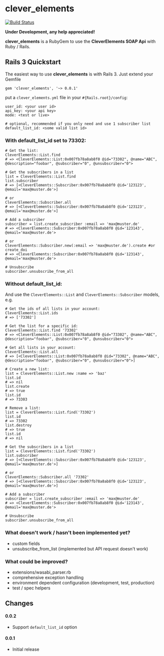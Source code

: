 clever\_elements
================

[![Build Status](https://secure.travis-ci.org/cice/clever_elements.png)](http://travis-ci.org/cice/clever_elements)


**Under Development, any help appreciated!**

**clever\_elements** is a RubyGem to use the **CleverElements SOAP Api** with Ruby / Rails.

Rails 3 Quickstart
------------------

The easiest way to use **clever\_elements** is with Rails 3. Just extend your Gemfile

    gem 'clever_elements', '~> 0.0.1'
    
put a `clever_elements.yml` file in your `#{Rails.root}/config`:

    user_id: <your user id>
    api_key: <your api key>
    mode: <test or live>
    
    # optional, recommended if you only need and use 1 subscriber list
    default_list_id: <some valid list id>
    
### With default\_list\_id set to 73302:

    # Get the list:
    CleverElements::List.find
    # => <CleverElements::List:0x007fb78a8ab8f0 @id="73302", @name="ABC", @description="foobar", @subscriber="0", @unsubscriber="0">
    
    # Get the subscribers in a list
    list = CleverElements::List.find
    list.subscriber
    # => [<CleverElements::Subscriber:0x007fb78a8ab8f0 @id='123123', @email='max@muster.de'>]
    
    # or
    CleverElements::Subscriber.all
    # => [<CleverElements::Subscriber:0x007fb78a8ab8f0 @id='123123', @email='max@muster.de'>]
    
    # Add a subscriber
    subscriber = list.create_subscriber :email => 'max@muster.de'
    # => <CleverElements::Subscriber:0x007fb78a8ab8f0 @id='123143', @email='max@muster.de'>
    
    # or
    CleverElements::Subscriber.new(:email => 'max@muster.de').create #or create_doi
    # => <CleverElements::Subscriber:0x007fb78a8ab8f0 @id='123143', @email='max@muster.de'>
    
    # Unsubscribe
    subscriber.unsubscribe_from_all
    
### Without default\_list\_id:

And use the `CleverElements::List` and `CleverElements::Subscriber` models, e.g.

    # Get the ids of all lists in your account:
    CleverElements::List.ids
    # => ['73302']
    
    # Get the list for a specific id:
    CleverElements::List.find '73302'
    # => <CleverElements::List:0x007fb78a8ab8f0 @id="73302", @name="ABC", @description="foobar", @subscriber="0", @unsubscriber="0">

    # Get all lists in your account:
    CleverElements::List.all
    # => [<CleverElements::List:0x007fb78a8ab8f0 @id="73302", @name="ABC", @description="foobar", @subscriber="0", @unsubscriber="0">]
    
    # Create a new list:
    list = CleverElements::List.new :name => 'baz'
    list.id
    # => nil
    list.create
    # => true
    list.id 
    # => 73303
    
    # Remove a list:
    list = CleverElements::List.find('73302')
    list.id
    # => 73302
    list.destroy
    # => true
    list.id
    # => nil
    
    # Get the subscribers in a list
    list = CleverElements::List.find('73302')
    list.subscriber
    # => [<CleverElements::Subscriber:0x007fb78a8ab8f0 @id='123123', @email='max@muster.de'>]
    
    # or
    CleverElements::Subscriber.all '73302'
    # => [<CleverElements::Subscriber:0x007fb78a8ab8f0 @id='123123', @email='max@muster.de'>]
    
    # Add a subscriber
    subscriber = list.create_subscriber :email => 'max@muster.de'
    # => <CleverElements::Subscriber:0x007fb78a8ab8f0 @id='123143', @email='max@muster.de'>
    
    # Unsubscribe
    subscriber.unsubscribe_from_all
    
### What doesn't work / hasn't been implemented yet?
* custom fields
* unsubscribe\_from\_list (implemented but API request doesn't work)

### What could be improved?
* extensions/wasabi\_parser.rb
* comprehensive exception handling
* environment dependent configuration (development, test, production)
* test / spec helpers

Changes
-------

#### 0.0.2
* Support `default_list_id` option

#### 0.0.1
* Initial release